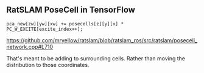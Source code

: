 ## RatSLAM PoseCell in TensorFlow

`pca_new[zw][yw][xw] += posecells[z][y][x] * PC_W_EXCITE[excite_index++];`

https://github.com/mryellow/ratslam/blob/ratslam_ros/src/ratslam/posecell_network.cpp#L710

That's meant to be adding to surrounding cells. Rather than moving the distribution to those coordinates.
